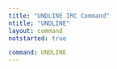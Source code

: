 ```yaml
---
title: "UNDLINE IRC Command"
ntitle: "UNDLINE"
layout: command
notstarted: true

command: UNDLINE
---
```

